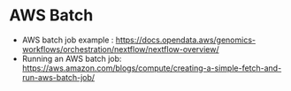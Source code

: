 # AWS Batch

* AWS batch job example : https://docs.opendata.aws/genomics-workflows/orchestration/nextflow/nextflow-overview/
* Running an AWS batch job: https://aws.amazon.com/blogs/compute/creating-a-simple-fetch-and-run-aws-batch-job/
